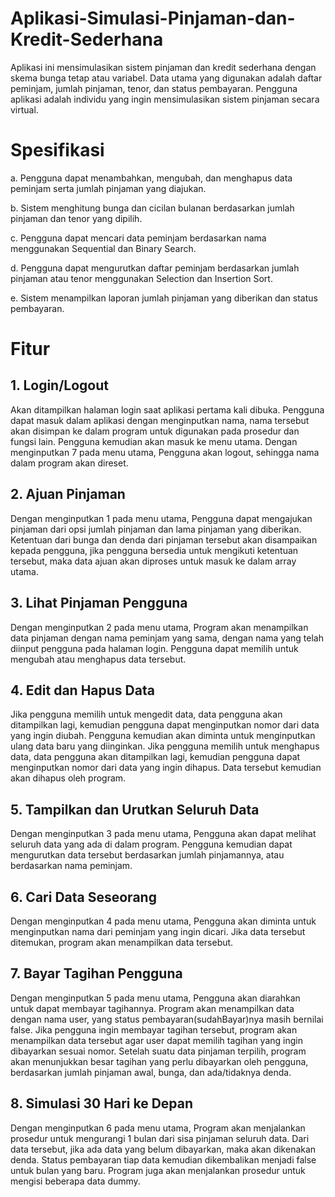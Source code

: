 # Aplikasi-Simulasi-Pinjaman-dan-Kredit-Sederhana
Aplikasi ini mensimulasikan sistem pinjaman dan kredit sederhana dengan skema bunga tetap atau variabel. Data utama yang digunakan adalah daftar peminjam, jumlah pinjaman, tenor, dan status pembayaran. Pengguna aplikasi adalah individu yang ingin mensimulasikan sistem pinjaman secara virtual. 

# Spesifikasi
a. Pengguna dapat menambahkan, mengubah, dan menghapus data peminjam serta jumlah pinjaman yang diajukan.

b. Sistem menghitung bunga dan cicilan bulanan berdasarkan jumlah pinjaman dan tenor yang dipilih.

c. Pengguna dapat mencari data peminjam berdasarkan nama menggunakan Sequential dan Binary Search.

d. Pengguna dapat mengurutkan daftar peminjam berdasarkan jumlah pinjaman atau tenor menggunakan Selection dan Insertion Sort.

e. Sistem menampilkan laporan jumlah pinjaman yang diberikan dan status pembayaran.

# Fitur
## 1. Login/Logout
Akan ditampilkan halaman login saat aplikasi pertama kali dibuka.
Pengguna dapat masuk dalam aplikasi dengan menginputkan nama, nama tersebut akan disimpan ke dalam program untuk digunakan pada prosedur dan fungsi lain. Pengguna kemudian akan masuk ke menu utama.
Dengan menginputkan 7 pada menu utama,
Pengguna akan logout, sehingga nama dalam program akan direset.
## 2. Ajuan Pinjaman
Dengan menginputkan 1 pada menu utama,
Pengguna dapat mengajukan pinjaman dari opsi jumlah pinjaman dan lama pinjaman yang diberikan. Ketentuan dari bunga dan denda dari pinjaman tersebut akan disampaikan kepada pengguna, jika pengguna bersedia untuk mengikuti ketentuan tersebut, maka data ajuan akan diproses untuk masuk ke dalam array utama.
## 3. Lihat Pinjaman Pengguna
Dengan menginputkan 2 pada menu utama,
Program akan menampilkan data pinjaman dengan nama peminjam yang sama, dengan nama yang telah diinput pengguna pada halaman login.
Pengguna dapat memilih untuk mengubah atau menghapus data tersebut.
## 4. Edit dan Hapus Data
Jika pengguna memilih untuk mengedit data, data pengguna akan ditampilkan lagi, kemudian pengguna dapat menginputkan nomor dari data yang ingin diubah. Pengguna kemudian akan diminta untuk menginputkan ulang data baru yang diinginkan.
Jika pengguna memilih untuk menghapus data, data pengguna akan ditampilkan lagi, kemudian pengguna dapat menginputkan nomor dari data yang ingin dihapus. Data tersebut kemudian akan dihapus oleh program.
## 5. Tampilkan dan Urutkan Seluruh Data
Dengan menginputkan 3 pada menu utama,
Pengguna akan dapat melihat seluruh data yang ada di dalam program. Pengguna kemudian dapat mengurutkan data tersebut berdasarkan jumlah pinjamannya, atau berdasarkan nama peminjam.
## 6. Cari Data Seseorang
Dengan menginputkan 4 pada menu utama,
Pengguna akan diminta untuk menginputkan nama dari peminjam yang ingin dicari. Jika data tersebut ditemukan, program akan menampilkan data tersebut.
## 7. Bayar Tagihan Pengguna
Dengan menginputkan 5 pada menu utama,
Pengguna akan diarahkan untuk dapat membayar tagihannya. Program akan menampilkan data dengan nama user, yang status pembayaran(sudahBayar)nya masih bernilai false. Jika pengguna ingin membayar tagihan tersebut, program akan menampilkan data tersebut agar user dapat memilih tagihan yang ingin dibayarkan sesuai nomor. Setelah suatu data pinjaman terpilih, program akan menunjukkan besar tagihan yang perlu dibayarkan oleh pengguna, berdasarkan jumlah pinjaman awal, bunga, dan ada/tidaknya denda.
## 8. Simulasi 30 Hari ke Depan
Dengan menginputkan 6 pada menu utama,
Program akan menjalankan prosedur untuk mengurangi 1 bulan dari sisa pinjaman seluruh data. Dari data tersebut, jika ada data yang belum dibayarkan, maka akan dikenakan denda. Status pembayaran tiap data kemudian dikembalikan menjadi false untuk bulan yang baru.
Program juga akan menjalankan prosedur untuk mengisi beberapa data dummy.
